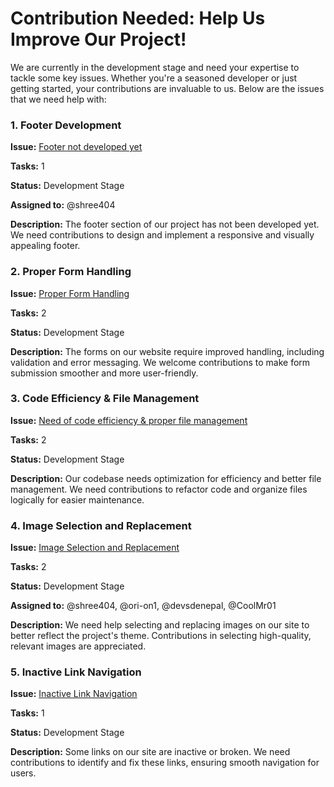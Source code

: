  <h1>Contribution Needed: Help Us Improve Our Project!</h1>
    <p>We are currently in the development stage and need your expertise to tackle some key issues. Whether you're a seasoned developer or just getting started, your contributions are invaluable to us. Below are the issues that we need help with:</p>

<div class="issue">
        <h3>1. Footer Development</h3>
        <p><strong>Issue:</strong> <a href="#10">Footer not developed yet</a></p>
        <p><strong>Tasks:</strong> 1</p>
        <p><strong>Status:</strong> Development Stage</p>
        <p><strong>Assigned to:</strong> @shree404</p>
        <p><strong>Description:</strong> The footer section of our project has not been developed yet. We need contributions to design and implement a responsive and visually appealing footer.</p>
    </div>

<div class="issue">
        <h3>2. Proper Form Handling</h3>
        <p><strong>Issue:</strong> <a href="#9">Proper Form Handling</a></p>
        <p><strong>Tasks:</strong> 2</p>
        <p><strong>Status:</strong> Development Stage</p>
        <p><strong>Description:</strong> The forms on our website require improved handling, including validation and error messaging. We welcome contributions to make form submission smoother and more user-friendly.</p>
    </div>

<div class="issue">
        <h3>3. Code Efficiency & File Management</h3>
        <p><strong>Issue:</strong> <a href="#8">Need of code efficiency & proper file management</a></p>
        <p><strong>Tasks:</strong> 2</p>
        <p><strong>Status:</strong> Development Stage</p>
        <p><strong>Description:</strong> Our codebase needs optimization for efficiency and better file management. We need contributions to refactor code and organize files logically for easier maintenance.</p>
    </div>

<div class="issue">
        <h3>4. Image Selection and Replacement</h3>
        <p><strong>Issue:</strong> <a href="#7">Image Selection and Replacement</a></p>
        <p><strong>Tasks:</strong> 2</p>
        <p><strong>Status:</strong> Development Stage</p>
        <p><strong>Assigned to:</strong> @shree404, @ori-on1, @devsdenepal, @CoolMr01</p>
        <p><strong>Description:</strong> We need help selecting and replacing images on our site to better reflect the project's theme. Contributions in selecting high-quality, relevant images are appreciated.</p>
    </div>

<div class="issue">
        <h3>5. Inactive Link Navigation</h3>
        <p><strong>Issue:</strong> <a href="#6">Inactive Link Navigation</a></p>
        <p><strong>Tasks:</strong> 1</p>
        <p><strong>Status:</strong> Development Stage</p>
        <p><strong>Description:</strong> Some links on our site are inactive or broken. We need contributions to identify and fix these links, ensuring smooth navigation for users.</p>
    </div>

